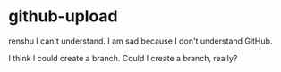 # github-upload
renshu
I can't understand.
I am sad because I don't understand GitHub.

I think I could create a branch.
Could I create a branch, really?
